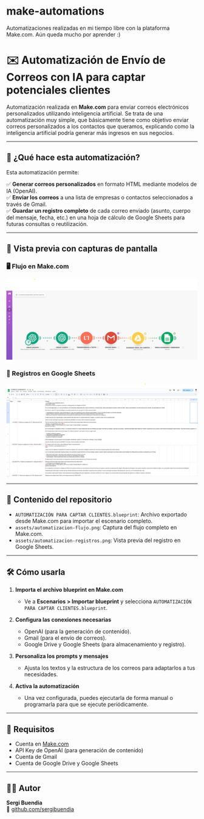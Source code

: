 # make-automations
Automatizaciones realizadas en mi tiempo libre con la plataforma Make.com. Aún queda mucho por aprender :)

# ✉️ Automatización de Envío de Correos con IA para captar potenciales clientes

Automatización realizada en **Make.com** para enviar correos electrónicos personalizados utilizando inteligencia artificial. Se trata de una automatización muy simple, que básicamente tiene como objetivo enviar correos personalizados a los contactos que queramos, explicando como la inteligencia artificial podría generar más ingresos en sus negocios. 

---

## 🚀 ¿Qué hace esta automatización?

Esta automatización permite:  

✅ **Generar correos personalizados** en formato HTML mediante modelos de IA (OpenAI).  
✅ **Enviar los correos** a una lista de empresas o contactos seleccionados a través de Gmail.  
✅ **Guardar un registro completo** de cada correo enviado (asunto, cuerpo del mensaje, fecha, etc.) en una hoja de cálculo de Google Sheets para futuras consultas o reutilización.  

---

## 📸 Vista previa con capturas de pantalla

### 🖥️ Flujo en Make.com
![Flujo de la automatización](../assets/captar-clientes/AUTOMATIZACION%20PARA%20CAPTAR%20CLIENTES.png)

### 📄 Registros en Google Sheets
![Registros en Google Sheets](../assets/captar-clientes/GOOGLE%20SHEETS%20-%20AUTOMATIZACION%20PARA%20CAPTAR%20CLIENTES.png)

---

## 📂 Contenido del repositorio

- `AUTOMATIZACIÓN PARA CAPTAR CLIENTES.blueprint`: Archivo exportado desde Make.com para importar el escenario completo.  
- `assets/automatizacion-flujo.png`: Captura del flujo completo en Make.com.  
- `assets/automatizacion-registros.png`: Vista previa del registro en Google Sheets.

---

## 🛠 Cómo usarla

1. **Importa el archivo blueprint en Make.com**  
   - Ve a **Escenarios > Importar blueprint** y selecciona `AUTOMATIZACIÓN PARA CAPTAR CLIENTES.blueprint`.  

2. **Configura las conexiones necesarias**  
   - OpenAI (para la generación de contenido).  
   - Gmail (para el envío de correos).  
   - Google Drive y Google Sheets (para almacenamiento y registro).  

3. **Personaliza los prompts y mensajes**  
   - Ajusta los textos y la estructura de los correos para adaptarlos a tus necesidades.  

4. **Activa la automatización**  
   - Una vez configurada, puedes ejecutarla de forma manual o programarla para que se ejecute periódicamente.

---

## 📢 Requisitos

- Cuenta en [Make.com](https://make.com)  
- API Key de OpenAI (para generación de contenido)  
- Cuenta de Gmail  
- Cuenta de Google Drive y Google Sheets

---

## 👨‍💻 Autor

**Sergi Buendia**  
🔗 [github.com/sergibuendia](https://github.com/sergibuendia)
